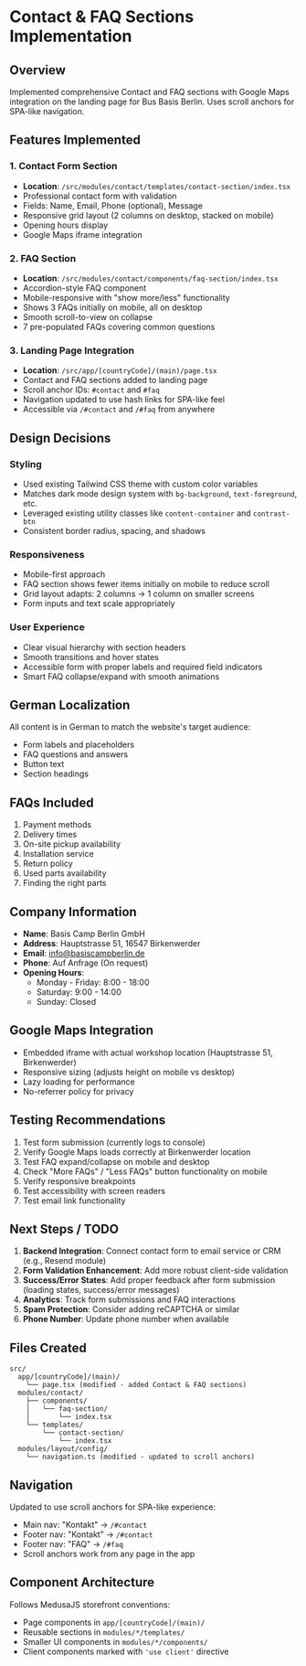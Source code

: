 # Contact & FAQ Sections Implementation

## Overview
Implemented comprehensive Contact and FAQ sections with Google Maps integration on the landing page for Bus Basis Berlin. Uses scroll anchors for SPA-like navigation.

## Features Implemented

### 1. Contact Form Section
- **Location**: `/src/modules/contact/templates/contact-section/index.tsx`
- Professional contact form with validation
- Fields: Name, Email, Phone (optional), Message
- Responsive grid layout (2 columns on desktop, stacked on mobile)
- Opening hours display
- Google Maps iframe integration

### 2. FAQ Section
- **Location**: `/src/modules/contact/components/faq-section/index.tsx`
- Accordion-style FAQ component
- Mobile-responsive with "show more/less" functionality
- Shows 3 FAQs initially on mobile, all on desktop
- Smooth scroll-to-view on collapse
- 7 pre-populated FAQs covering common questions

### 3. Landing Page Integration
- **Location**: `/src/app/[countryCode]/(main)/page.tsx`
- Contact and FAQ sections added to landing page
- Scroll anchor IDs: `#contact` and `#faq`
- Navigation updated to use hash links for SPA-like feel
- Accessible via `/#contact` and `/#faq` from anywhere

## Design Decisions

### Styling
- Used existing Tailwind CSS theme with custom color variables
- Matches dark mode design system with `bg-background`, `text-foreground`, etc.
- Leveraged existing utility classes like `content-container` and `contrast-btn`
- Consistent border radius, spacing, and shadows

### Responsiveness
- Mobile-first approach
- FAQ section shows fewer items initially on mobile to reduce scroll
- Grid layout adapts: 2 columns → 1 column on smaller screens
- Form inputs and text scale appropriately

### User Experience
- Clear visual hierarchy with section headers
- Smooth transitions and hover states
- Accessible form with proper labels and required field indicators
- Smart FAQ collapse/expand with smooth animations

## German Localization
All content is in German to match the website's target audience:
- Form labels and placeholders
- FAQ questions and answers
- Button text
- Section headings

## FAQs Included
1. Payment methods
2. Delivery times
3. On-site pickup availability
4. Installation service
5. Return policy
6. Used parts availability
7. Finding the right parts

## Company Information
- **Name**: Basis Camp Berlin GmbH
- **Address**: Hauptstrasse 51, 16547 Birkenwerder
- **Email**: info@basiscampberlin.de
- **Phone**: Auf Anfrage (On request)
- **Opening Hours**:
  - Monday - Friday: 8:00 - 18:00
  - Saturday: 9:00 - 14:00
  - Sunday: Closed

## Google Maps Integration
- Embedded iframe with actual workshop location (Hauptstrasse 51, Birkenwerder)
- Responsive sizing (adjusts height on mobile vs desktop)
- Lazy loading for performance
- No-referrer policy for privacy

## Testing Recommendations
1. Test form submission (currently logs to console)
2. Verify Google Maps loads correctly at Birkenwerder location
3. Test FAQ expand/collapse on mobile and desktop
4. Check "More FAQs" / "Less FAQs" button functionality on mobile
5. Verify responsive breakpoints
6. Test accessibility with screen readers
7. Test email link functionality

## Next Steps / TODO
1. **Backend Integration**: Connect contact form to email service or CRM (e.g., Resend module)
2. **Form Validation Enhancement**: Add more robust client-side validation
3. **Success/Error States**: Add proper feedback after form submission (loading states, success/error messages)
4. **Analytics**: Track form submissions and FAQ interactions
5. **Spam Protection**: Consider adding reCAPTCHA or similar
6. **Phone Number**: Update phone number when available

## Files Created
```
src/
  app/[countryCode]/(main)/
    └── page.tsx (modified - added Contact & FAQ sections)
  modules/contact/
    ├── components/
    │   └── faq-section/
    │       └── index.tsx
    └── templates/
        └── contact-section/
            └── index.tsx
  modules/layout/config/
    └── navigation.ts (modified - updated to scroll anchors)
```

## Navigation
Updated to use scroll anchors for SPA-like experience:
- Main nav: "Kontakt" → `/#contact`
- Footer nav: "Kontakt" → `/#contact`
- Footer nav: "FAQ" → `/#faq`
- Scroll anchors work from any page in the app

## Component Architecture
Follows MedusaJS storefront conventions:
- Page components in `app/[countryCode]/(main)/`
- Reusable sections in `modules/*/templates/`
- Smaller UI components in `modules/*/components/`
- Client components marked with `'use client'` directive

